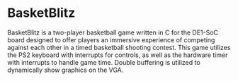 # BasketBlitz

BasketBlitz is a two-player basketball game written in C for the DE1-SoC board designed to offer players an immersive experience of competing against each other in a timed basketball shooting contest. This game utilizes the PS2 keyboard with interrupts for controls, as well as the hardware timer with interrupts to handle game time. Double buffering is utilized to dynamically show graphics on the VGA.

